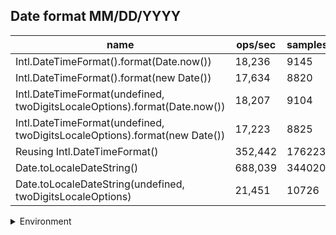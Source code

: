 ## Date format MM/DD/YYYY

|name|ops/sec|samples|
|-|-|-|
|Intl.DateTimeFormat().format(Date.now())|18,236|9145|
|Intl.DateTimeFormat().format(new Date())|17,634|8820|
|Intl.DateTimeFormat(undefined, twoDigitsLocaleOptions).format(Date.now())|18,207|9104|
|Intl.DateTimeFormat(undefined, twoDigitsLocaleOptions).format(new Date())|17,223|8825|
|Reusing Intl.DateTimeFormat()|352,442|176223|
|Date.toLocaleDateString()|688,039|344020|
|Date.toLocaleDateString(undefined, twoDigitsLocaleOptions)|21,451|10726|


<details>
<summary>Environment</summary>

* __Machine:__ linux x64 | 4 vCPUs | 7.6GB Mem
* __Run:__ Wed Oct 15 2025 21:22:33 GMT+0000 (Coordinated Universal Time)
* __Node:__ `v18.20.8`
</details>

<!--
{"environment":{"platform":"linux","arch":"x64","cpus":4,"totalMemory":7.597843170166016},"benchmarks":[{"name":"Intl.DateTimeFormat().format(Date.now())","samples":9145,"opsSec":18236.05566842246},{"name":"Intl.DateTimeFormat().format(new Date())","samples":8820,"opsSec":17634.265407426567},{"name":"Intl.DateTimeFormat(undefined, twoDigitsLocaleOptions).format(Date.now())","samples":9104,"opsSec":18207.36277871747},{"name":"Intl.DateTimeFormat(undefined, twoDigitsLocaleOptions).format(new Date())","samples":8825,"opsSec":17223.87294367572},{"name":"Reusing Intl.DateTimeFormat()","samples":176223,"opsSec":352442.7180534095},{"name":"Date.toLocaleDateString()","samples":344020,"opsSec":688039.6821256669},{"name":"Date.toLocaleDateString(undefined, twoDigitsLocaleOptions)","samples":10726,"opsSec":21451.110508251662}]}-->
